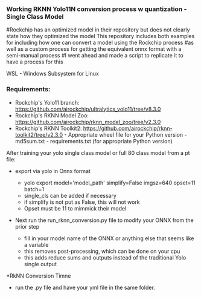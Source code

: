 ### Working RKNN Yolo11N conversion process w quantization - Single Class Model
#Rockchip has an optimized model in their repository but does not clearly state how they optimized the model
This repository includes both examples for including how one can convert a model using the Rockchip process
#as well as a custom process for getting the equivalent onnx format with a semi-manual process
#I went ahead and made a script to replicate it to have a process for this

WSL - Windows Subsystem for Linux
### Requirements:
* Rockchip's Yolo11 branch: https://github.com/airockchip/ultralytics_yolo11/tree/v8.3.0
* Rockchip's RKNN Model Zoo: https://github.com/airockchip/rknn_model_zoo/tree/v2.3.0
* Rockchip's RKNN Toolkit2: https://github.com/airockchip/rknn-toolkit2/tree/v2.3.0
      - Appropriate wheel file for your Python version
      - md5sum.txt
      - requirements.txt (for appropriate Python version)

After training your yolo single class model or full 80 class model from a pt file:
* export via yolo in Onnx format
    - yolo export model='model_path' simplify=False imgsz=640 opset=11 batch=1
    - single_cls can be added if necessary
    - if simplify is not put as False, this will not work
    - Opset must be 11 to mimmick their model

* Next run the run_rknn_conversion.py file to modify your ONNX from the prior step
    - fill in your model name of the ONNX or anything else that seems like a variable
    - this removes post-processing, which can be done on your cpu
    - this adds reduce sums and outputs instead of the traditional Yolo single output

 *RkNN Conversion Timne
   - run the .py file and have your yml file in the same folder.
